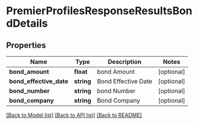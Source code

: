 # PremierProfilesResponseResultsBondDetails

## Properties
Name | Type | Description | Notes
------------ | ------------- | ------------- | -------------
**bond_amount** | **float** | bond Amount | [optional] 
**bond_effective_date** | **string** | Bond Effective Date | [optional] 
**bond_number** | **string** | bond Number | [optional] 
**bond_company** | **string** | Bond Company | [optional] 

[[Back to Model list]](../README.md#documentation-for-models) [[Back to API list]](../README.md#documentation-for-api-endpoints) [[Back to README]](../README.md)


